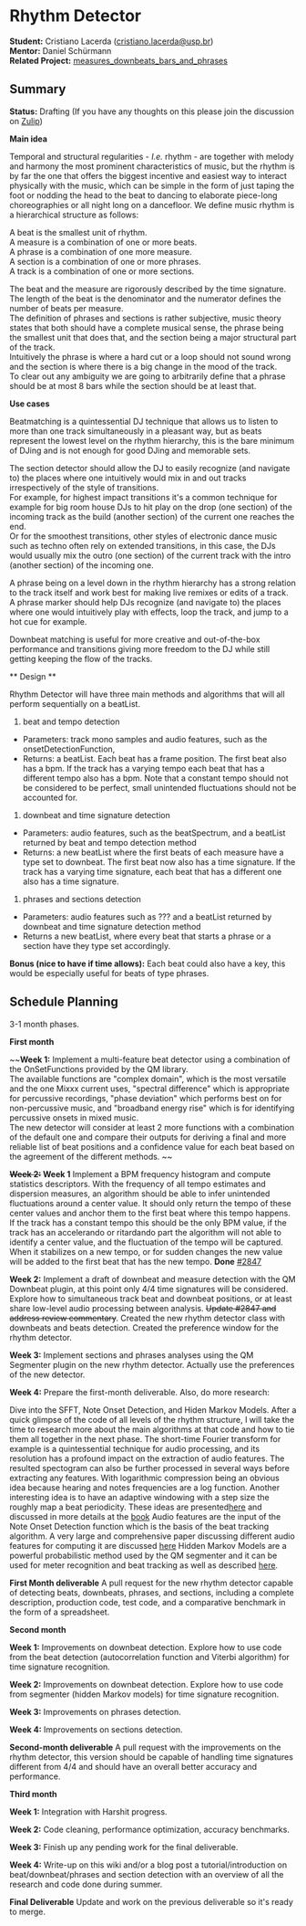 # Rhythm Detector

**Student:** Cristiano Lacerda (cristiano.lacerda@usp.br)  
**Mentor:** Daniel Schürmann  
**Related Project:**
[measures\_downbeats\_bars\_and\_phrases](measures_downbeats_bars_and_phrases)  

## Summary

**Status:** Drafting (If you have any thoughts on this please join the
discussion on
[Zulip](https://mixxx.zulipchat.com/#narrow/stream/109171-development/topic/Rhythm.20Detector))

**Main idea**

Temporal and structural regularities - *I.e.* rhythm - are together with
melody and harmony the most prominent characteristics of music, but the
rhythm is by far the one that offers the biggest incentive and easiest
way to interact physically with the music, which can be simple in the
form of just taping the foot or nodding the head to the beat to dancing
to elaborate piece-long choreographies or all night long on a
dancefloor. We define music rhythm is a hierarchical structure as
follows:

A beat is the smallest unit of rhythm.  
A measure is a combination of one or more beats.  
A phrase is a combination of one more measure.  
A section is a combination of one or more phrases.  
A track is a combination of one or more sections.

The beat and the measure are rigorously described by the time
signature.  
The length of the beat is the denominator and the numerator defines the
number of beats per measure.  
The definition of phrases and sections is rather subjective, music
theory states that both should have a complete musical sense, the phrase
being the smallest unit that does that, and the section being a major
structural part of the track.  
Intuitively the phrase is where a hard cut or a loop should not sound
wrong and the section is where there is a big change in the mood of the
track.  
To clear out any ambiguity we are going to arbitrarily define that a
phrase should be at most 8 bars while the section should be at least
that.

**Use cases**

Beatmatching is a quintessential DJ technique that allows us to listen
to more than one track simultaneously in a pleasant way, but as beats
represent the lowest level on the rhythm hierarchy, this is the bare
minimum of DJing and is not enough for good DJing and memorable sets.

The section detector should allow the DJ to easily recognize (and
navigate to) the places where one intuitively would mix in and out
tracks irrespectively of the style of transitions.  
For example, for highest impact transitions it's a common technique for
example for big room house DJs to hit play on the drop (one section) of
the incoming track as the build (another section) of the current one
reaches the end.  
Or for the smoothest transitions, other styles of electronic dance music
such as techno often rely on extended transitions, in this case, the DJs
would usually mix the outro (one section) of the current track with the
intro (another section) of the incoming one.

A phrase being on a level down in the rhythm hierarchy has a strong
relation to the track itself and work best for making live remixes or
edits of a track.  
A phrase marker should help DJs recognize (and navigate to) the places
where one would intuitively play with effects, loop the track, and jump
to a hot cue for example.

Downbeat matching is useful for more creative and out-of-the-box
performance and transitions giving more freedom to the DJ while still
getting keeping the flow of the tracks.

\*\* Design \*\*

Rhythm Detector will have three main methods and algorithms that will
all perform sequentially on a beatList.

1.  beat and tempo detection

<!-- end list -->

  - Parameters: track mono samples and audio features, such as the
    onsetDetectionFunction,
  - Returns: a beatList. Each beat has a frame position. The first beat
    also has a bpm. If the track has a varying tempo each beat that has
    a different tempo also has a bpm. Note that a constant tempo should
    not be considered to be perfect, small unintended fluctuations
    should not be accounted for.

<!-- end list -->

1.  downbeat and time signature detection

<!-- end list -->

  - Parameters: audio features, such as the beatSpectrum, and a beatList
    returned by beat and tempo detection method
  - Returns: a new beatList where the first beats of each measure have a
    type set to downbeat. The first beat now also has a time signature.
    If the track has a varying time signature, each beat that has a
    different one also has a time signature.

<!-- end list -->

1.  phrases and sections detection

<!-- end list -->

  - Parameters: audio features such as ??? and a beatList returned by
    downbeat and time signature detection method
  - Returns a new beatList, where every beat that starts a phrase or a
    section have they type set accordingly.

**Bonus (nice to have if time allows):** Each beat could also have a
key, this would be especially useful for beats of type phrases.

## Schedule Planning

3-1 month phases.

**First month**

~~**Week 1:** Implement a multi-feature beat detector using a
combination of the OnSetFunctions provided by the QM library.  
The available functions are "complex domain", which is the most
versatile and the one Mixxx current uses, "spectral difference" which is
appropriate for percussive recordings, "phase deviation" which performs
best on for non-percussive music, and "broadband energy rise" which is
for identifying percussive onsets in mixed music.  
The new detector will consider at least 2 more functions with a
combination of the default one and compare their outputs for deriving a
final and more reliable list of beat positions and a confidence value
for each beat based on the agreement of the different methods. ~~

**~~Week 2:~~ Week 1** Implement a BPM frequency histogram and compute
statistics descriptors. With the frequency of all tempo estimates and
dispersion measures, an algorithm should be able to infer unintended
fluctuations around a center value. It should only return the tempo of
these center values and anchor them to the first beat where this tempo
happens. If the track has a constant tempo this should be the only BPM
value, if the track has an accelerando or ritardando part the algorithm
will not able to identify a center value, and the fluctuation of the
tempo will be captured. When it stabilizes on a new tempo, or for sudden
changes the new value will be added to the first beat that has the new
tempo. **Done** [\#2847](https://github.com/mixxxdj/mixxx/pull/2847)

**Week 2:** Implement a draft of downbeat and measure detection with the
QM Downbeat plugin, at this point only 4/4 time signatures will be
considered. Explore how to simultaneous track beat and downbeat
positions, or at least share low-level audio processing between
analysis. ~~Update \#2847 and address review commentary~~. Created the
new rhythm detector class with downbeats and beats detection. Created
the preference window for the rhythm detector.

**Week 3:** Implement sections and phrases analyses using the QM
Segmenter plugin on the new rhythm detector. Actually use the
preferences of the new detector.

**Week 4:** Prepare the first-month deliverable. Also, do more research:

Dive into the SFFT, Note Onset Detection, and Hiden Markov Models. After
a quick glimpse of the code of all levels of the rhythm structure, I
will take the time to research more about the main algorithms at that
code and how to tie them all together in the next phase. The short-time
Fourier transform for example is a quintessential technique for audio
processing, and its resolution has a profound impact on the extraction
of audio features. The resulted spectogram can also be further processed
in several ways before extracting any features. With logarithmic
compression being an obvious idea because hearing and notes frequencies
are a log function. Another interesting idea is to have an adaptive
windowing with a step size the roughly map a beat periodicity. These
ideas are
presented[here](http://resources.mpi-inf.mpg.de/departments/d4/teaching/ss2010/mp_mm/2010_MuellerGrosche_Lecture_MusicProcessing_BeatTracking_handout.pdf)
and discussed in more details at the
[book](https://www.springer.com/gp/book/9783319219448) Audio features
are the input of the Note Onset Detection function which is the basis of
the beat tracking algorithm. A very large and comprehensive paper
discussing different audio features for computing it are discussed
[here](https://ieeexplore.ieee.org/document/1495485) Hidden Markov
Models are a powerful probabilistic method used by the QM segmenter and
it can be used for meter recognition and beat tracking as well as
described
[here](https://hal.archives-ouvertes.fr/hal-00655779v1/document).

**First Month deliverable** A pull request for the new rhythm detector
capable of detecting beats, downbeats, phrases, and sections, including
a complete description, production code, test code, and a comparative
benchmark in the form of a spreadsheet.

**Second month**

**Week 1:** Improvements on downbeat detection. Explore how to use code
from the beat detection (autocorrelation function and Viterbi algorithm)
for time signature recognition.

**Week 2:** Improvements on downbeat detection. Explore how to use code
from segmenter (hidden Markov models) for time signature recognition.

**Week 3:** Improvements on phrases detection.

**Week 4:** Improvements on sections detection.

**Second-month deliverable** A pull request with the improvements on the
rhythm detector, this version should be capable of handling time
signatures different from 4/4 and should have an overall better accuracy
and performance.

**Third month**

**Week 1:** Integration with Harshit progress.

**Week 2:** Code cleaning, performance optimization, accuracy
benchmarks.

**Week 3:** Finish up any pending work for the final deliverable.

**Week 4:** Write-up on this wiki and/or a blog post a
tutorial/introduction on beat/downbeat/phrases and section detection
with an overview of all the research and code done during summer.

**Final Deliverable** Update and work on the previous deliverable so
it's ready to merge.

